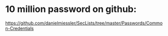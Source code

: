 # 10 million password on github:
https://github.com/danielmiessler/SecLists/tree/master/Passwords/Common-Credentials

